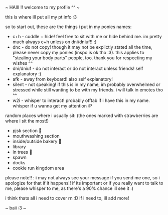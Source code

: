 ~ HAIII !! welcome to my profile ^^ ~

this is where ill put all my pt info :3 

so to start out,
these are the things i put in my ponies names:

- c+h - cuddle + hide! feel free to sit with me or hide behind me. im pretty much always c+h unless on dni/dniuf!! :)
- dnc - do not copy! though it may not be explictly stated all the time, please never copy my ponies (inspo is ok tho :3). this applies to "stealing your body parts" people, too. thank you for respecting my wishes ^^
- dni/dniuf - do not interact or do not interact unless friends! self explanatory :)
- afk - away from keyboard! also self explanatory!
- silent - not speaking! if this is in my name, im probably overwhelmed or stressed while still wanting to be with my friends. i will talk in emotes tho ^^
- w2i - whisper to interact! probably offtab if i have this in my name. whisper if u wanna get my attention :P

random places where i usually sit:
(the ones marked with strawberries are where i sit the most!)

- pjsk section 🍓
- mouthwashing section 
- inside/outside bakery 🍓
- library
- in trees 🍓
- spawn 
- docks
- cookie run kingdom area 

please note!! : i may not always see your message if you send me one, so i apologize for that if it happens!! if its important or if you really want to talk to me, please whisper to me, as there's a 90% chance ill see it :)

i think thats all i need to cover rn :D if i need to, ill add more!

~ baii :3 ~
